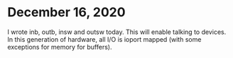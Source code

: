 # December 16, 2020

I wrote inb, outb, insw and outsw today. This will enable talking to
devices. In this generation of hardware, all I/O is ioport mapped (with
some exceptions for memory for buffers).
